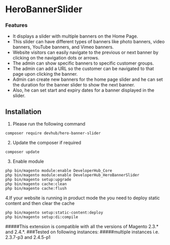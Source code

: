 # HeroBannerSlider

### Features
* It displays a slider with multiple banners on the Home Page.
* This slider can have different types of banners like photo banners, video banners, YouTube banners, and Vimeo banners.
* Website visitors can easily navigate to the previous or next banner by clicking on the navigation dots or arrows.
* The admin can show specific banners to specific customer groups.
* The admin can add a URL so the customer can be navigated to that page upon clicking the banner.
* Admin can create new banners for the home page slider and he can set the duration for the banner slider to show the next banner.
* Also, he can set start and expiry dates for a banner displayed in the slider.


## Installation

1. Please run the following command
```shell
composer require devhub/hero-banner-slider
```

2. Update the composer if required
```shell
composer update
```

3. Enable module
```shell
php bin/magento module:enable DeveloperHub_Core
php bin/magento module:enable DeveloperHub_HeroBannerSlider
php bin/magento setup:upgrade
php bin/magento cache:clean
php bin/magento cache:flush
```
4.If your website is running in product mode the you need to deploy static content and
then clear the cache
```shell
php bin/magento setup:static-content:deploy
php bin/magento setup:di:compile
```



#####This extension is compatible with all the versions of Magento 2.3.* and 2.4.*.
###Tested on following instances:
#####multiple instances i.e. 2.3.7-p3 and 2.4.5-p1
